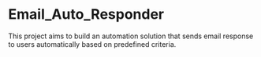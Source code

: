 # Email_Auto_Responder
This project aims to build an automation solution that sends email response to users automatically based on predefined criteria.
